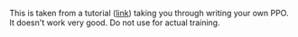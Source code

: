 This is taken from a tutorial ([link](https://medium.com/@z4xia/coding-ppo-from-scratch-with-pytorch-part-4-4-4e21f4a63e5c)) taking you through writing your own PPO.
It doesn't work very good. Do not use for actual training.

